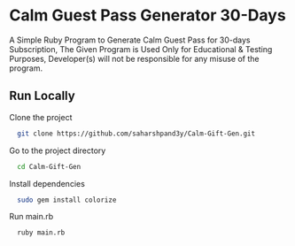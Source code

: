 
# Calm Guest Pass Generator 30-Days

A Simple Ruby Program to Generate Calm Guest Pass for 30-days Subscription,
The Given Program is Used Only for Educational & Testing Purposes,
Developer(s) will not be responsible for any misuse of the program. 





## Run Locally

Clone the project

```bash
  git clone https://github.com/saharshpand3y/Calm-Gift-Gen.git
```

Go to the project directory

```bash
  cd Calm-Gift-Gen
```

Install dependencies

```bash
  sudo gem install colorize
```

Run main.rb

```bash
  ruby main.rb
```

